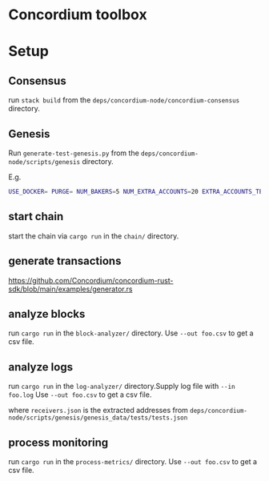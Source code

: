 # Concordium toolbox

# Setup

## Consensus
run `stack build` from the `deps/concordium-node/concordium-consensus` directory.

## Genesis
Run `generate-test-genesis.py` from the `deps/concordium-node/scripts/genesis` directory.

E.g.
```bash
USE_DOCKER= PURGE= NUM_BAKERS=5 NUM_EXTRA_ACCOUNTS=20 EXTRA_ACCOUNTS_TEMPLATE=test EXTRA_ACCOUNTS_BALANCE=10000 ./generate-test-genesis.py
```

## start chain
start the chain via `cargo run` in the `chain/` directory.

## generate transactions
https://github.com/Concordium/concordium-rust-sdk/blob/main/examples/generator.rs

## analyze blocks
run `cargo run` in the `block-analyzer/` directory. Use `--out foo.csv` to get a csv file. 

## analyze logs
run `cargo run` in the `log-analyzer/` directory.Supply log file with `--in foo.log` Use `--out foo.csv` to get a csv file. 

where `receivers.json` is the extracted addresses from `deps/concordium-node/scripts/genesis/genesis_data/tests/tests.json`

## process monitoring
run `cargo run` in the `process-metrics/` directory. Use `--out foo.csv` to get a csv file.
